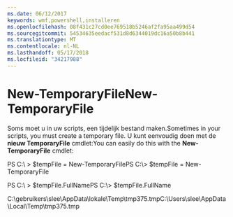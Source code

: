 ```yaml
---
ms.date: 06/12/2017
keywords: wmf,powershell,installeren
ms.openlocfilehash: 08f431c27cd0ee769518b5246af2fa95aa499d54
ms.sourcegitcommit: 54534635eedacf531d8d6344019dc16a50b8b441
ms.translationtype: MT
ms.contentlocale: nl-NL
ms.lasthandoff: 05/17/2018
ms.locfileid: "34217988"
---
```

# <a name="new-temporaryfile"></a><span data-ttu-id="56d84-102">New-TemporaryFile</span><span class="sxs-lookup"><span data-stu-id="56d84-102">New-TemporaryFile</span></span>
<span data-ttu-id="56d84-103">Soms moet u in uw scripts, een tijdelijk bestand maken.</span><span class="sxs-lookup"><span data-stu-id="56d84-103">Sometimes in your scripts, you must create a temporary file.</span></span> <span data-ttu-id="56d84-104">U kunt eenvoudig doen met de **nieuw TemporaryFile** cmdlet:</span><span class="sxs-lookup"><span data-stu-id="56d84-104">You can easily do this with the **New-TemporaryFile** cmdlet:</span></span>

<span data-ttu-id="56d84-105">PS C:\\ &gt; $tempFile = New-TemporaryFile</span><span class="sxs-lookup"><span data-stu-id="56d84-105">PS C:\\&gt; $tempFile = New-TemporaryFile</span></span>

<span data-ttu-id="56d84-106">PS C:\\ &gt; $tempFile.FullName</span><span class="sxs-lookup"><span data-stu-id="56d84-106">PS C:\\&gt; $tempFile.FullName</span></span>

<span data-ttu-id="56d84-107">C:\\gebruikers\\slee\\AppData\\lokale\\Temp\\tmp375.tmp</span><span class="sxs-lookup"><span data-stu-id="56d84-107">C:\\Users\\slee\\AppData\\Local\\Temp\\tmp375.tmp</span></span>
